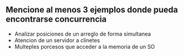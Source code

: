 ## Mencione al menos 3 ejemplos donde pueda encontrarse concurrencia
- Analizar posiciones de un arreglo de forma simultanea
- Atencion de un servidor a clinetes
- Multeples porcesos que acceder a la memoria de un SO